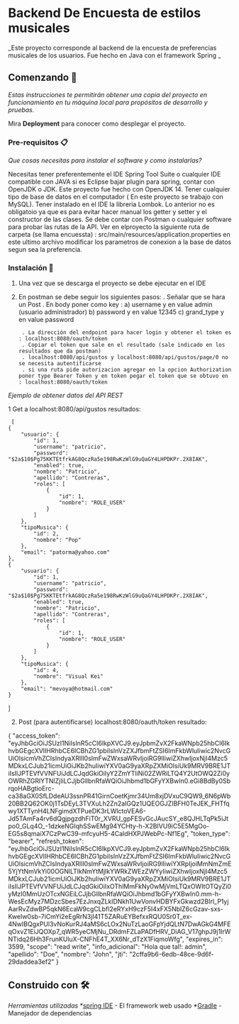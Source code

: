 # Backend De Encuesta de estilos musicales

_Este proyecto corresponde al backend de la encuesta de preferencias musicales de los usuarios. Fue hecho en Java con el framework Spring _

## Comenzando 🚀

_Estas instrucciones te permitirán obtener una copia del proyecto en funcionamiento en tu máquina local para propósitos de desarrollo y pruebas._

Mira **Deployment** para conocer como desplegar el proyecto.

### Pre-requisitos 📋

_Que cosas necesitas para instalar el software y como instalarlas?_

Necesitas tener preferentemente el IDE Spring Tool Suite o cualquier IDE compatible con JAVA si es Eclipse bajar plugin para spring, contar con OpenJDK  o JDK.
Este proyecto fue hecho con OpenJDK 14. Tener cualquier tipo de base de datos en el computador ( En este proyecto se trabajo con MySQL). Tener instalado  en el IDE
la libreria Lombok. Lo anterior no es obligatoio ya que es para evitar hacer manual los getter y setter y el constructor de las clases. Se debe contar con Postman
o cualquier software para probar las rutas de la API. Ver en elproyecto la siguiente ruta de carpeta (se llama encuessta) : src/main/resources/application.properties en este ultimo archivo modificar los parametros de conexion a la base de datos segun sea la preferencia.

### Instalación 🔧

1. Una vez que se descarga el proyecto se debe ejecutar en el IDE 
2. En postman se debe seguir los siguientes pasos:
       . Señalar que se hara un Post
       . En body poner como key : 
                                a) username y en value admin (usuario administrador)
                                b) password y en value 12345
                                c) grand_type  y en value password
                                
        . La dirección del endpoint para hacer login y obtener el token es : localhost:8080/oauth/token
        . Copiar el token que sale en el resultado (sale indicado en los resultados que da postman)
        . localhost:8080/api/gustos y localhost:8080/api/gustos/page/0 no se necesita autentificarse 
        . si una ruta pide autorizacion agregar en la opcion Authorization poner type Bearer Token y en token pegar el token que se obtuvo en : localhost:8080/oauth/token
        
 _Ejemplo de obtener datos del API REST_
 
 1 Get a localhost:8080/api/gustos  resultados:
 
     [
    {
        "usuario": {
            "id": 1,
            "username": "patricio",
            "password": "$2a$10$Pg75KKTEtfrkAG8QczRa5e198RwKzWlG9uQaGY4LHPDKPr.2X8IAK",
            "enabled": true,
            "nombre": "Patricio",
            "apellido": "Contreras",
            "roles": [
                {
                    "id": 1,
                    "nombre": "ROLE_USER"
                }
            ]
        },
        "tipoMusica": {
            "id": 2,
            "nombre": "Pop"
        },
        "email": "patorma@yahoo.com"
    },
    {
        "usuario": {
            "id": 1,
            "username": "patricio",
            "password": "$2a$10$Pg75KKTEtfrkAG8QczRa5e198RwKzWlG9uQaGY4LHPDKPr.2X8IAK",
            "enabled": true,
            "nombre": "Patricio",
            "apellido": "Contreras",
            "roles": [
                {
                    "id": 1,
                    "nombre": "ROLE_USER"
                }
            ]
        },
        "tipoMusica": {
            "id": 4,
            "nombre": "Visual Kei"
        },
        "email": "mevoya@hotmail.com"
    }
]

2. Post (para autentificarse) localhost:8080/oauth/token resultado: 

{
    "access_token": "eyJhbGciOiJSUzI1NiIsInR5cCI6IkpXVCJ9.eyJpbmZvX2FkaWNpb25hbCI6IkhvbGEgcXVlIHRhbCE6ICBhZG1pbiIsInVzZXJfbmFtZSI6ImFkbWluIiwic2NvcGUiOlsicmVhZCIsIndyaXRlIl0sImFwZWxsaWRvIjoiRG9lIiwiZXhwIjoxNjI4Mzc5MDkxLCJub21icmUiOiJKb2huIiwiYXV0aG9yaXRpZXMiOlsiUk9MRV9BRE1JTiIsIlJPTEVfVVNFUiJdLCJqdGkiOiIyY2ZmYTliNi02ZWRiLTQ4Y2UtOWQ2Zi0yOWRhZGRlYTNlZjIiLCJjbGllbnRfaWQiOiJhbmd1bGFyYXBwIn0.eGi8BdBy0SbrqoHABgtioErc-ca38aGX0SfLDdeAU3ssnPR41GirnCoetKjmr34Um8xjDVxuC9QW9_6N6pWb20BB2Q62OK0j1TsDEyL3TVXuLh2Zn2aIGQz1UQEOGJZIBFH0TeJEK_FHTfqwy1XTTynH4LNFgimdXTPueDK3rLWlctoVEA6-Jd5TAmFa4rv6dQgjpgzdhFiT0r_XVRU_gpFESvGcJAucSY_e8QJHLTqPk5iJtpo0_GLq4O_-1dzkeNGIqhSSwEMg94YCHty-h-X2BIVU9iC5E5MgOo-EG5s8qmaiX7CzPwC39-mfcyuH5-4CaIdHXPJWebPc-Nf1Eg",
    "token_type": "bearer",
    "refresh_token": "eyJhbGciOiJSUzI1NiIsInR5cCI6IkpXVCJ9.eyJpbmZvX2FkaWNpb25hbCI6IkhvbGEgcXVlIHRhbCE6ICBhZG1pbiIsInVzZXJfbmFtZSI6ImFkbWluIiwic2NvcGUiOlsicmVhZCIsIndyaXRlIl0sImFwZWxsaWRvIjoiRG9lIiwiYXRpIjoiMmNmZmE5YjYtNmVkYi00OGNlLTlkNmYtMjlkYWRkZWEzZWYyIiwiZXhwIjoxNjI4Mzc5MDkxLCJub21icmUiOiJKb2huIiwiYXV0aG9yaXRpZXMiOlsiUk9MRV9BRE1JTiIsIlJPTEVfVVNFUiJdLCJqdGkiOiIxOThlMmFkNy0wMjVmLTQxOWItOTQyZi0yMzI0MmUzOTcxNGEiLCJjbGllbnRfaWQiOiJhbmd1bGFyYXBwIn0.mm-h-WesEcMyz7MDzcSbes7EzJnxqZLklDNkh1UwVonvHDBYFxGkwzd2BIrl_P1yjAarRvZdwBP5qkN6EcaW9cgCLbfl2eRYxH9czF5I4xFX5NblZ6cGzav-sxs-KweIw0sb-7iCmYi2eEgRrN3jI41T5ZARuEYBefxxRQU0Sr0T_ex-4NwIBQgxPUl3vNoKurRJ4aMS6cLOx2NuTzLaoGFpYjdQLtN7DwAGkG4MFEqOxvZ1EiJQOXp7_qWR5yeCMjNu_DRdmFZLaPADfHRV_DiAG_V17ghpJ9j1IrWNTidq26Hh3FrunKUluX-CNFhE4T_XX6Nr_dTzX1FiqmoWfg",
    "expires_in": 3599,
    "scope": "read write",
    "info_adicional": "Hola que tal!:  admin",
    "apellido": "Doe",
    "nombre": "John",
    "jti": "2cffa9b6-6edb-48ce-9d6f-29daddea3ef2"
}
 
 ## Construido con 🛠️
 _Herramientas utilizadas_
 *[spring IDE](https://spring.io/tools) - El framework web usado
 *[Gradle](https://gradle.org/) - Manejador de dependencias

